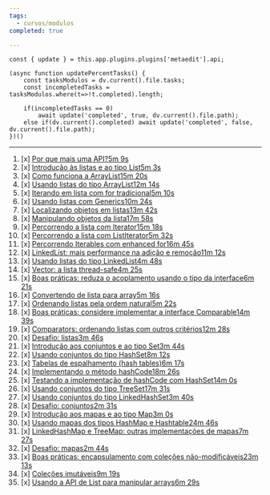 ```yaml
---
tags:
  - cursos/modulos
completed: true

---
```


```dataviewjs
const { update } = this.app.plugins.plugins['metaedit'].api;

(async function updatePercentTasks() {
	const tasksModulos = dv.current().file.tasks;
	const incompletedTasks = tasksModulos.where(t=>!t.completed).length;
	
	if(incompletedTasks == 0)
		await update('completed', true, dv.current().file.path);
	else if(dv.current().completed) await update('completed', false, dv.current().file.path);
})()
```
---
1. [x] [Por que mais uma API?5m 9s](https://app.algaworks.com/aulas/4671/por-que-mais-uma-api)
2. [x] [Introdução às listas e ao tipo List5m 3s](https://app.algaworks.com/aulas/4672/introducao-as-listas-e-ao-tipo-list)
3. [x] [Como funciona a ArrayList15m 20s](https://app.algaworks.com/aulas/4673/como-funciona-a-arraylist)
4. [x] [Usando listas do tipo ArrayList12m 14s](https://app.algaworks.com/aulas/4674/usando-listas-do-tipo-arraylist)
5. [x] [Iterando em lista com for tradicional5m 10s](https://app.algaworks.com/aulas/4675/iterando-em-lista-com-for-tradicional)
6. [x] [Usando listas com Generics10m 24s](https://app.algaworks.com/aulas/4676/usando-listas-com-generics)
7. [x] [Localizando objetos em listas13m 42s](https://app.algaworks.com/aulas/4677/localizando-objetos-em-listas)
8. [x] [Manipulando objetos da lista17m 58s](https://app.algaworks.com/aulas/4678/manipulando-objetos-da-lista)
9. [x] [Percorrendo a lista com Iterator15m 18s](https://app.algaworks.com/aulas/4679/percorrendo-a-lista-com-iterator)
10. [x] [Percorrendo a lista com ListIterator5m 32s](https://app.algaworks.com/aulas/4680/percorrendo-a-lista-com-listiterator)
11. [x] [Percorrendo Iterables com enhanced for16m 45s](https://app.algaworks.com/aulas/4681/percorrendo-iterables-com-enhanced-for)
12. [x] [LinkedList: mais performance na adição e remoção11m 12s](https://app.algaworks.com/aulas/4682/linkedlist-mais-performance-na-adicao-e-remocao)
13. [x] [Usando listas do tipo LinkedList4m 48s](https://app.algaworks.com/aulas/4683/usando-listas-do-tipo-linkedlist)
14. [x] [Vector: a lista thread-safe4m 25s](https://app.algaworks.com/aulas/4684/vector-a-lista-thread-safe)
15. [x] [Boas práticas: reduza o acoplamento usando o tipo da interface6m 21s](https://app.algaworks.com/aulas/4685/boas-praticas-reduza-o-acoplamento-usando-o-tipo-da-interface)
16. [x] [Convertendo de lista para array5m 16s](https://app.algaworks.com/aulas/4686/convertendo-de-lista-para-array)
17. [x] [Ordenando listas pela ordem natural5m 22s](https://app.algaworks.com/aulas/4687/ordenando-listas-pela-ordem-natural)
18. [x] [Boas práticas: considere implementar a interface Comparable14m 39s](https://app.algaworks.com/aulas/4688/boas-praticas-considere-implementar-a-interface-comparable)
19. [x] [Comparators: ordenando listas com outros critérios12m 28s](https://app.algaworks.com/aulas/4689/comparators-ordenando-listas-com-outros-criterios)
20. [x] [Desafio: listas3m 46s](https://app.algaworks.com/aulas/4690/desafio-listas)
21. [x] [Introdução aos conjuntos e ao tipo Set3m 44s](https://app.algaworks.com/aulas/4691/introducao-aos-conjuntos-e-ao-tipo-set)
22. [x] [Usando conjuntos do tipo HashSet8m 12s](https://app.algaworks.com/aulas/4692/usando-conjuntos-do-tipo-hashset)
23. [x] [Tabelas de espalhamento (hash tables)6m 17s](https://app.algaworks.com/aulas/4693/tabelas-de-espalhamento-hash-tables)
24. [x] [Implementando o método hashCode18m 26s](https://app.algaworks.com/aulas/4694/implementando-o-metodo-hashcode)
25. [x] [Testando a implementação de hashCode com HashSet14m 0s](https://app.algaworks.com/aulas/4695/testando-a-implementacao-de-hashcode-com-hashset)
26. [x] [Usando conjuntos do tipo TreeSet17m 31s](https://app.algaworks.com/aulas/4696/usando-conjuntos-do-tipo-treeset)
27. [x] [Usando conjuntos do tipo LinkedHashSet3m 40s](https://app.algaworks.com/aulas/4697/usando-conjuntos-do-tipo-linkedhashset)
28. [x] [Desafio: conjuntos2m 31s](https://app.algaworks.com/aulas/4698/desafio-conjuntos)
29. [x] [Introdução aos mapas e ao tipo Map3m 0s](https://app.algaworks.com/aulas/4699/introducao-aos-mapas-e-ao-tipo-map)
30. [x] [Usando mapas dos tipos HashMap e Hashtable24m 46s](https://app.algaworks.com/aulas/4700/usando-mapas-dos-tipos-hashmap-e-hashtable)
31. [x] [LinkedHashMap e TreeMap: outras implementações de mapas7m 27s](https://app.algaworks.com/aulas/4701/linkedhashmap-e-treemap-outras-implementacoes-de-mapas)
32. [x] [Desafio: mapas2m 44s](https://app.algaworks.com/aulas/4702/desafio-mapas)
33. [x] [Boas práticas: encapsulamento com coleções não-modificáveis23m 13s](https://app.algaworks.com/aulas/4703/boas-praticas-encapsulamento-com-colecoes-nao-modificaveis)
34. [x] [Coleções imutáveis9m 19s](https://app.algaworks.com/aulas/4704/colecoes-imutaveis)
35. [x] [Usando a API de List para manipular arrays6m 29s](https://app.algaworks.com/aulas/4705/usando-a-api-de-list-para-manipular-arrays)